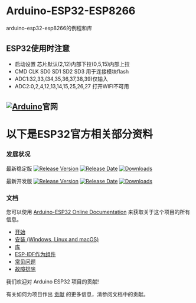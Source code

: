 # Arduino-ESP32-ESP8266
arduino-esp32-esp8266的例程和库

## ESP32使用时注意
- 启动设置 芯片默认(2,12)内部下拉(0,5,15)内部上拉
- CMD CLK SD0 SD1 SD2 SD3 用于连接模块flash
- ADC1:32,33,(34,35,36,37,38,39)仅输入
- ADC2:0,2,4,12,13,14,15,25,26,27 打开WIFI不可用

## [![Arduino](https://img.shields.io/github/Arduino-svg?style=plastic)](https://www.arduino.cc/)官网

# 以下是ESP32官方相关部分资料
### 发展状况

最新稳定版  [![Release Version](https://img.shields.io/github/release/espressif/arduino-esp32.svg?style=plastic)](https://github.com/espressif/arduino-esp32/releases/latest/) [![Release Date](https://img.shields.io/github/release-date/espressif/arduino-esp32.svg?style=plastic)](https://github.com/espressif/arduino-esp32/releases/latest/) [![Downloads](https://img.shields.io/github/downloads/espressif/arduino-esp32/latest/total.svg?style=plastic)](https://github.com/espressif/arduino-esp32/releases/latest/)

最新开发版  [![Release Version](https://img.shields.io/github/release/espressif/arduino-esp32/all.svg?style=plastic)](https://github.com/espressif/arduino-esp32/releases/) [![Release Date](https://img.shields.io/github/release-date-pre/espressif/arduino-esp32.svg?style=plastic)](https://github.com/espressif/arduino-esp32/releases/) [![Downloads](https://img.shields.io/github/downloads-pre/espressif/arduino-esp32/latest/total.svg?style=plastic)](https://github.com/espressif/arduino-esp32/releases/)

### 文档

您可以使用 [Arduino-ESP32 Online Documentation](https://docs.espressif.com/projects/arduino-esp32/en/latest/) 来获取关于这个项目的所有信息。

* [开始](https://docs.espressif.com/projects/arduino-esp32/en/latest/getting_started.html)
* [安装 (Windows, Linux and macOS)](https://docs.espressif.com/projects/arduino-esp32/en/latest/installing.html)
* [库](https://docs.espressif.com/projects/arduino-esp32/en/latest/libraries.html)
* [ESP-IDF作为组件](https://docs.espressif.com/projects/arduino-esp32/en/latest/esp-idf_component.html)
* [常见问题](https://docs.espressif.com/projects/arduino-esp32/en/latest/faq.html)
* [故障排除](https://docs.espressif.com/projects/arduino-esp32/en/latest/troubleshooting.html)

我们欢迎对 Arduino ESP32 项目的贡献!

有关如何为项目作出 [贡献](https://docs.espressif.com/projects/arduino-esp32/en/latest/contributing.html) 的更多信息，清参阅文档中的贡献。
